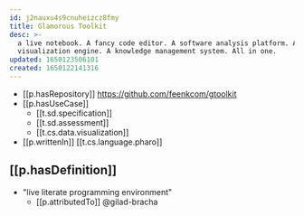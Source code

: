 ```yaml
---
id: j2nauxu4s9cnuheizcz8fmy
title: Glamorous Toolkit
desc: >-
  a live notebook. A fancy code editor. A software analysis platform. A data
  visualization engine. A knowledge management system. All in one.
updated: 1650123506101
created: 1650122141316
---
```


- [[p.hasRepository]] https://github.com/feenkcom/gtoolkit
- [[p.hasUseCase]]
  - [[t.sd.specification]]
  - [[t.sd.assessment]]
  - [[t.cs.data.visualization]]
- [[p.writtenIn]] [[t.cs.language.pharo]]

## [[p.hasDefinition]]

- "live literate programming environment"
  - [[p.attributedTo]] @gilad-bracha